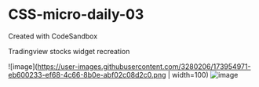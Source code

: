 # CSS-micro-daily-03
Created with CodeSandbox

Tradingview stocks widget recreation


![image](https://user-images.githubusercontent.com/3280206/173954971-eb600233-ef68-4c66-8b0e-abf02c08d2c0.png | width=100)
![image](https://user-images.githubusercontent.com/3280206/173954895-bf0c17b5-85d9-459b-b0a9-3ba8daaee803.png)
